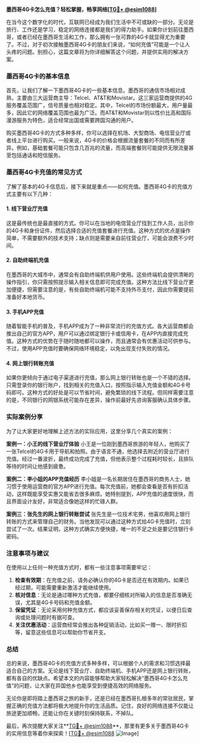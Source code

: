 **墨西哥4G卡怎么充值？轻松掌握，畅享网络[[TG💪+ @esim1088](https://t.me/s/esim1088)]**

在当今这个数字化的时代，互联网已经成为我们生活中不可或缺的一部分。无论是旅行、工作还是学习，稳定的网络连接都是我们的得力助手。如果你计划前往墨西哥，或者已经在墨西哥生活和工作，那么拥有一张可靠的4G卡就显得尤为重要了。不过，对于初次接触墨西哥4G卡的朋友们来说，“如何充值”可能是一个让人头疼的问题。别担心，这篇文章将为你详细解答这个问题，并提供实用的解决方案。

### 墨西哥4G卡的基本信息

首先，让我们了解一下墨西哥4G卡的一些基本信息。墨西哥的通信市场相对成熟，主要由三大运营商主导：Telcel、AT&T和Movistar。这三家运营商提供的4G服务覆盖范围广，信号质量也相对稳定。其中，Telcel的市场份额最大，用户量最多，因此它的网络覆盖范围也最为广泛。而AT&T和Movistar则以性价比高和国际漫游服务为特色，适合经常出国或需要跨国沟通的用户。

购买墨西哥4G卡的方式多种多样，你可以选择在机场、大型商场、电信营业厅或者线上平台进行购买。一般来说，4G卡的价格会根据流量套餐的不同而有所差异。例如，基础套餐可能只包含几百兆的流量，而高端套餐则可能提供无限流量甚至包括通话和短信服务。

### 墨西哥4G卡充值的常见方式

了解了基本的4G卡信息后，接下来就是重点——如何充值。墨西哥4G卡的充值方式主要有以下几种：

#### 1. 线下营业厅充值

这是最传统也是最直接的方式。你可以在当地的电信营业厅找到工作人员，出示你的4G卡和身份证件，然后选择合适的充值套餐进行充值。这种方式的优点是操作简单，不需要额外的技术支持；缺点则是需要亲自前往营业厅，可能会浪费不少时间。

#### 2. 自助终端机充值

在墨西哥的大城市中，通常会有自助终端机供用户使用。这些终端机会提供清晰的操作指引，你只需按照提示输入相关信息即可完成充值。这种方法比线下营业厅更加便捷，但需要注意的是，有些自助终端机可能不支持外币支付，因此你需要提前准备好本地货币。

#### 3. 手机APP充值

随着智能手机的普及，手机APP成为了一种非常流行的充值方式。各大运营商都会推出自己的官方APP，用户可以通过绑定银行卡或信用卡，在APP内直接完成充值。这种方式的优势在于随时随地都可以操作，而且通常会有优惠活动可供参与。不过，使用APP充值时要确保网络环境稳定，以免出现支付失败的情况。

#### 4. 网上银行转账充值

如果你更倾向于通过电子渠道进行充值，那么网上银行转账也是一个不错的选择。只需登录你的银行账户，找到相关的充值入口，按照指示输入充值金额和4G卡号码即可。这种方式的好处是可以节省时间，避免繁琐的线下流程。但同样需要注意的是，不同银行的网银系统可能存在差异，操作前最好先咨询客服确认具体步骤。

### 实际案例分享

为了让大家更好地理解上述方法的实际应用，这里分享几个真实的案例：

**案例一：小王的线下营业厅体验**
小王是一位刚到墨西哥旅游的年轻人，他购买了一张Telcel的4G卡用于导航和拍照。由于语言不通，他选择去附近的营业厅进行充值。经过一番波折，最终成功完成了充值，但他表示整个过程耗时较长，且排队等待的时间让他感到疲惫。

**案例二：李小姐的APP充值经历**
李小姐是一名长期居住在墨西哥的商务人士，她习惯于使用运营商的官方APP进行充值。每次充值前，她都会查看是否有折扣活动，这样既能享受实惠又能省去很多麻烦。她特别提到，APP充值的速度很快，而且界面设计友好，非常适合像她这样的忙碌人群。

**案例三：张先生的网上银行转账尝试**
张先生是一位技术宅男，他喜欢用网上银行转账的方式来管理自己的财务。当他发现可以通过这种方式给4G卡充值时，立刻尝试了一次。结果证明，这种方式确实方便快捷，唯一的不足之处是要记住银行卡密码。

### 注意事项与建议

在使用以上任何一种充值方式时，都有一些注意事项需要牢记：

1. **检查有效期**：在充值之前，请务必确认你的4G卡是否还在有效期内。如果已经过期，可能需要重新激活才能继续使用。
2. **核对信息**：无论是通过哪种方式充值，都要仔细核对所输入的信息是否准确无误，尤其是4G卡号码和充值金额。
3. **保留凭证**：无论采用何种充值方式，都应该妥善保存相关的凭证，以便日后查询或处理问题时有据可查。
4. **关注优惠活动**：运营商经常会推出各种促销活动，比如买一赠一、限时折扣等，留意这些信息可以帮助你节省开支。

### 总结

总的来说，墨西哥4G卡的充值方式多种多样，可以根据个人的需求和习惯选择最适合自己的方案。无论是线下营业厅、自助终端机、手机APP还是网上银行转账，都有各自的优缺点。希望本文的内容能够帮助大家轻松解决“墨西哥4G卡怎么充值”的问题，让大家在异国他乡也能享受到便捷高效的网络服务。

无论你是即将踏上墨西哥之旅的新手，还是已经在墨西哥扎根多年的常驻居民，掌握正确的充值方法都将极大地提升你的生活品质。记住，良好的网络连接不仅能让旅途更加顺畅，还能让你在关键时刻保持联系，不掉队。

最后，再次提醒大家关注**[TG💪+ @esim1088](https://t.me/s/esim1088)**，那里有更多关于墨西哥4G卡的实用信息等着你来探索！[[TG💪+ @esim1088](https://t.me/s/esim1088) ![Image](https://i.postimg.cc/4NQfJmqS/Snipaste-2025-05-13-00-14-12.png)]